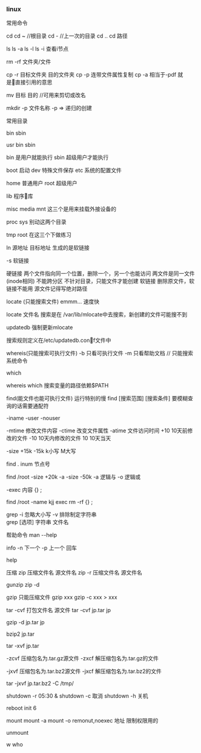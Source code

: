 ### linux

常用命令

cd
cd ~ //根目录
cd - //上一次的目录
cd ..
cd 路径

ls
ls -a
ls -l
ls -i 查看i节点

rm -rf 文件夹/文件

cp -r 目标文件夹 目的文件夹
cp -p 连带文件属性复制
cp -a 相当于-pdf  就是直接引用的意思

mv 目标 目的  //可用来剪切或改名

mkdir -p 文件名称 
-p => 递归的创建


常用目录

bin
sbin

usr
 bin
 sbin

bin 是用户就能执行
sbin 超级用户才能执行

boot 启动
dev 特殊文件保存
etc 系统的配置文件

home 普通用户
root 超级用户

lib 程序库 

misc 
media
mnt 
这三个是用来挂载外接设备的

proc
sys 
别动这两个目录

tmp
root
在这三个下做练习


ln 源地址 目标地址
生成的是软链接

-s 软链接

硬链接
 两个文件指向同一个位置，删除一个，另一个也能访问
 两文件是同一文件(inode相同)
 不能跨分区
 不针对目录，只能文件才能创建
软链接
 删除原文件，软链接不能用
 源文件记得写绝对路径


locate (只能搜索文件)
emmm... 速度快

locate 文件名
搜索是在 /var/lib/mlocate中去搜索，新创建的文件可能搜不到

updatedb 强制更新mlocate


搜索规则定义在/etc/updatedb.conf文件中

whereis(只能搜索可执行文件)
-b 只看可执行文件
-m 只看帮助文档
// 只能搜索系统命令

which

whereis which 搜索变量的路径依赖$PATH

find(能文件也能可执行文件) 运行特别的慢
find [搜索范围] [搜索条件]
要模糊查询的话需要通配符 

-iname
-user
-nouser

-mtime 修改文件内容
-ctime 改变文件属性
-atime 文件访问时间
+10 10天前修改的文件
-10 10天内修改的文件
10 10天当天   

-size 
+15k
-15k
k小写
M大写

find . inum 节点号 

<!-- find /root user root -->
<!-- find /root -mtime +10 -->
<!-- find . size +26k -->

find /root -size +20k -a -size -50k 
-a 逻辑与
-o 逻辑或

-exec 内容 {} \;


find /root -name kjj exec rm -rf {} \;

grep 
-i 忽略大小写
-v 排除制定字符串  
grep [选项] 字符串 文件名


帮助命令
man 
--help

info
-n 下一个 
-p 上一个
回车


help


压缩
zip 压缩文件名 源文件名
zip -r 压缩文件名 源文件名

gunzip 
zip -d 

gzip 只能压缩文件
gzip xxx
gzip -c xxx > xxx

tar -cvf 打包文件名 源文件
tar -cvf jp.tar jp

gzip -d jp.tar jp

bzip2 jp.tar

tar -xvf jp.tar

-zcvf 压缩包名为.tar.gz源文件
-zxcf 解压缩包名为.tar.gz的文件

-jxvf 压缩包名为.tar.bz2源文件
-jxcf 解压缩包名为.tar.bz2的文件

tar -jxvf jp.tar.bz2 -C /tmp/


shutdown -r 05:30 &
shutdown -c 取消
shutdown -h 关机

reboot
init 6

 
mount
mount -a 
mount -o remonut,noexec 地址 限制权限用的

unmount


w
who
